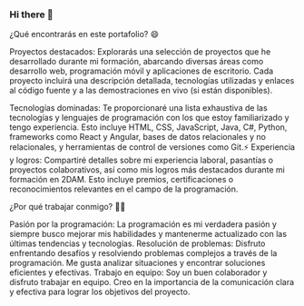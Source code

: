 ### Hi there 👋

¿Qué encontrarás en este portafolio? 😄

Proyectos destacados: Explorarás una selección de proyectos que he desarrollado durante mi formación, abarcando diversas áreas como desarrollo web, programación móvil y aplicaciones de escritorio. Cada proyecto incluirá una descripción detallada, tecnologías utilizadas y enlaces al código fuente y a las demostraciones en vivo (si están disponibles).

Tecnologías dominadas: Te proporcionaré una lista exhaustiva de las tecnologías y lenguajes de programación con los que estoy familiarizado y tengo experiencia. Esto incluye HTML, CSS, JavaScript, Java, C#, Python, frameworks como React y Angular, bases de datos relacionales y no relacionales, y herramientas de control de versiones como Git.⚡
Experiencia y logros: Compartiré detalles sobre mi experiencia laboral, pasantías o proyectos colaborativos, así como mis logros más destacados durante mi formación en 2DAM. Esto incluye premios, certificaciones o reconocimientos relevantes en el campo de la programación.

¿Por qué trabajar conmigo? 👯💬

Pasión por la programación: La programación es mi verdadera pasión y siempre busco mejorar mis habilidades y mantenerme actualizado con las últimas tendencias y tecnologías.
Resolución de problemas: Disfruto enfrentando desafíos y resolviendo problemas complejos a través de la programación. Me gusta analizar situaciones y encontrar soluciones eficientes y efectivas.
Trabajo en equipo: Soy un buen colaborador y disfruto trabajar en equipo. Creo en la importancia de la comunicación clara y efectiva para lograr los objetivos del proyecto.
